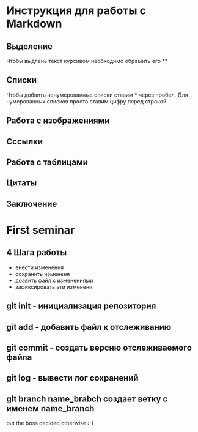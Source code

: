 # Инструкция для работы с Markdown
## Выделение 
Чтобы выдлеиь текст курсивом необходимо обрамить его **
## Списки
Чтобы добвить ненумерованные списки ставим * через пробел.
Для нумерованных списков просто ставим цифру перед строкой.
## Работа с изображениями
## Сссылки 
## Работа с таблицами
## Цитаты
## Заключение
# First seminar
## 4 Шага работы
* внести изменения
* сохранить измененя
* доавить файл с изменениями
* зафиксировать эти измененя
## git init - инициализация репозитория
## git add -  добавить файл к отслеживанию
## git commit - создать версию отслеживаемого файла
## git log - вывести лог сохранений
## git branch name_brabch создает ветку с именем name_branch

but the boss decided otherwise :-)